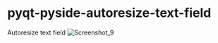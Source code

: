 # pyqt-pyside-autoresize-text-field
Autoresize text field 
![Screenshot_9](https://github.com/SHADR1N/pyqt-pyside-autoresize-text-field/assets/66666923/244e2192-a07b-402f-9236-b9178860d066)
